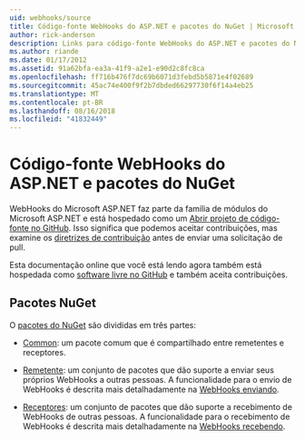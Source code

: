 ```yaml
---
uid: webhooks/source
title: Código-fonte WebHooks do ASP.NET e pacotes do NuGet | Microsoft Docs
author: rick-anderson
description: Links para código-fonte WebHooks do ASP.NET e pacotes do NuGet
ms.author: riande
ms.date: 01/17/2012
ms.assetid: 91a62bfa-ea3a-41f9-a2e1-e90d2c8fc8ca
ms.openlocfilehash: ff716b476f7dc69b6071d3febd5b5871e4f02689
ms.sourcegitcommit: 45ac74e400f9f2b7dbded66297730f6f14a4eb25
ms.translationtype: MT
ms.contentlocale: pt-BR
ms.lasthandoff: 08/16/2018
ms.locfileid: "41832449"
---
```

# <a name="aspnet-webhooks-source-code-and-nuget-packages"></a>Código-fonte WebHooks do ASP.NET e pacotes do NuGet

WebHooks do Microsoft ASP.NET faz parte da família de módulos do Microsoft ASP.NET e está hospedado como um [Abrir projeto de código-fonte no GitHub](https://github.com/aspnet/WebHooks). Isso significa que podemos aceitar contribuições, mas examine os [diretrizes de contribuição](https://github.com/aspnet/Home/blob/master/CONTRIBUTING.md) antes de enviar uma solicitação de pull.

Esta documentação online que você está lendo agora também está hospedada como [software livre no GitHub](http://docs.asp.net/en/latest/contribute/style-guide.html#style-guide) e também aceita contribuições.

## <a name="nuget-packages"></a>Pacotes NuGet

O [pacotes do NuGet](https://nuget.org/packages?q=Microsoft.AspNet.WebHooks) são divididas em três partes:

* [Common](https://www.nuget.org/packages?q=Microsoft.AspNet.WebHooks.Common): um pacote comum que é compartilhado entre remetentes e receptores.

* [Remetente](https://www.nuget.org/packages?q=Microsoft.AspNet.WebHooks.Custom): um conjunto de pacotes que dão suporte a enviar seus próprios WebHooks a outras pessoas. A funcionalidade para o envio de WebHooks é descrita mais detalhadamente na [WebHooks enviando](sending/index.md).

* [Receptores](https://www.nuget.org/packages?q=Microsoft.AspNet.WebHooks.Receivers): um conjunto de pacotes que dão suporte a recebimento de WebHooks de outras pessoas. A funcionalidade para o recebimento de WebHooks é descrita mais detalhadamente na [WebHooks recebendo](receiving/index.md).
